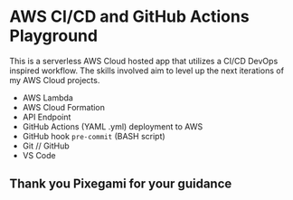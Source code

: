 # AWS CI/CD and GitHub Actions Playground

This is a serverless AWS Cloud hosted app that utilizes a CI/CD DevOps inspired
workflow. The skills involved aim to level up the next iterations of my AWS 
Cloud projects.

* AWS Lambda
* AWS Cloud Formation
* API Endpoint
* GitHub Actions (YAML .yml) deployment to AWS
* GitHub hook `pre-commit` (BASH script)
* Git // GitHub
* VS Code

## Thank you Pixegami for your guidance